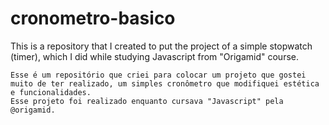 # cronometro-basico
This is a repository that I created to put the project of a simple stopwatch (timer), which I did while studying Javascript from "Origamid" course.
~~~
Esse é um repositório que criei para colocar um projeto que gostei muito de ter realizado, um simples cronômetro que modifiquei estética e funcionalidades.
Esse projeto foi realizado enquanto cursava "Javascript" pela @origamid.